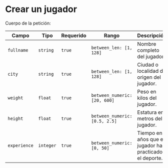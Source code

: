 # Crear un jugador

Cuerpo de la petición:

| Campo | Tipo | Requerido | Rango | Descripción |
| ----- | ---- | --------- | ----- | ----------- |
| `fullname` | `string` | `true` | `between_len: [1, 128]` | Nombre completo del jugador. |
| `city` | `string` | `true` | `between_len: [1, 128]` | Ciudad o localidad de origen del jugador. | 
| `weight` | `float` | `true` | `between_numeric: [20, 600]` | Peso en kilos del jugador. |
| `height` | `float` | `true` | `between_numeric: [0.5, 2.5]` | Estatura en metros del jugador. |
| `experience` | `integer` | `true` | `between_numeric: [0, 50]` | Tiempo en años que el jugador ha practicado el deporte. |
